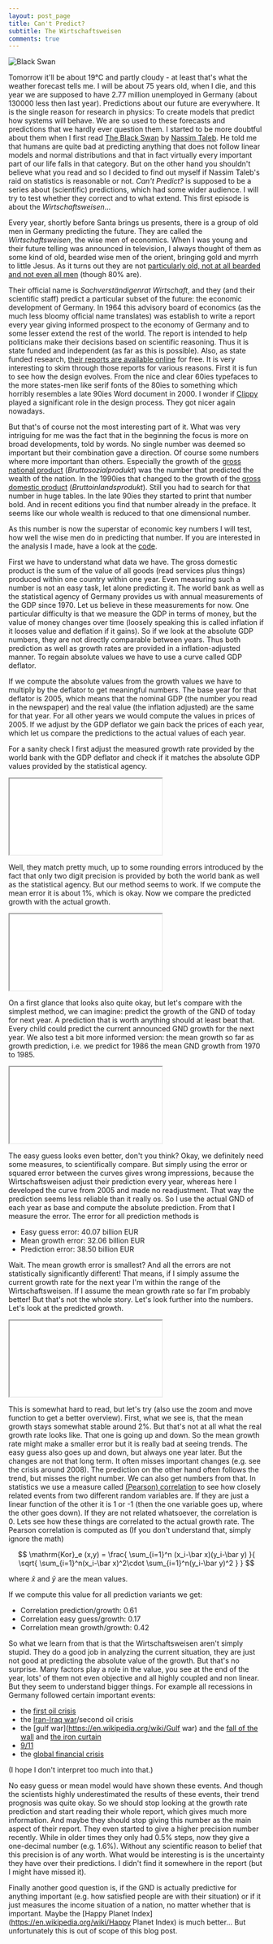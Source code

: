 ```yaml
---
layout: post_page
title: Can't Predict? 
subtitle: The Wirtschaftsweisen
comments: true
---
```


![Black Swan](/img/black_swan.jpeg)

Tomorrow it'll be about 19°C and partly cloudy - at least that's what the
weather forecast tells me. I will be about 75 years old, when I die, and this
year we are supposed to have 2.77 million unemployed in Germany (about 130000
less then last year). Predictions about our future are everywhere. It is the
single reason for research in physics: To create models that predict how systems
will behave. We are so used to these forecasts and predictions that we hardly
ever question them. I started to be more doubtful about them when I first read
[The Black Swan](http://www.amazon.de/Black-Swan-Impact-Improbable-Incerto/dp/081297381X/ref=sr_1_1?ie=UTF8&qid=1434443002&sr=8-1&keywords=the+black+swan+nassim+taleb) by [Nassim
Taleb](http://en.wikipedia.org/wiki/Nassim_Taleb). He told me that humans are
quite bad at predicting anything that does not follow linear models and
normal distributions and that in fact virtually every important part of our life
falls in that category. But on the other hand you shouldn't believe what you
read and so I decided to find out myself if Nassim Taleb's raid on statistics is
reasonable or not. _Can't Predict?_ is supposed to be a series about
(scientific) predictions, which had some wider audience. I will try to test
whether they correct and to what extend. This first episode is about the
_Wirtschaftsweisen_...

Every year, shortly before Santa brings us presents, there is a group of old
men in Germany predicting the future. They are called the _Wirtschaftsweisen_,
the wise men of economics. When I was young and their future telling was
announced in television, I always thought of them as some kind of old, bearded
wise men of the orient, bringing gold and myrrh to little Jesus. As it turns out
they are not [particularly old, not at all bearded and not even all
men](http://www.sachverstaendigenrat-wirtschaft.de/ratsmitglieder.html) (though
80% are).  

Their official name is _Sachverständigenrat Wirtschaft_, and they (and their
scientific staff) predict a particular subset of the future: the economic
development of Germany. In 1964 this advisory board of economics (as the much
less bloomy official name translates) was establish to write a report every year
giving informed prospect to the economy of Germany and to some lesser extend
the rest of the world. The report is intended to help politicians make their
decisions based on scientific reasoning. Thus it is state funded and independent
(as far as this is possible).  Also, as state funded research, [their reports
are available
online](http://www.sachverstaendigenrat-wirtschaft.de/fruehere_jahresgutachten.html)
for free. It is very interesting to skim through those reports for various
reasons. First it is fun to see how the design evolves. From the nice and clear
60ies typefaces to the more states-men like serif fonts of the 80ies to
something which horribly resembles a late 90ies Word document in 2000. I wonder
if [Clippy](https://en.wikipedia.org/wiki/Office_Assistant) played a significant
role in the design process. They got nicer again nowadays.

But that's of course not the most interesting part of it. What was very
intriguing for me was the fact that in the beginning the focus is more on broad
developments, told by words. No single number was deemed so important but their
combination gave a direction. Of course some numbers where more important than
others. Especially the growth of the [gross national
product](https://en.wikipedia.org/wiki/Gross_national_product)
(_Bruttosozialprodukt_) was the number that predicted the wealth of the nation.
In the 1990ies that changed to the growth of the [gross domestic
product](https://en.wikipedia.org/wiki/Gross_domestic_product)
(_Bruttoinlandsprodukt_). Still you had to search for that number in huge
tables. In the late 90ies they started to print that number bold. And in recent
editions you find that number already in the preface. It seems like our whole
wealth is reduced to that one dimensional number.

As this number is now the superstar of economic key numbers I will test, how
well the wise men do in predicting that number. If you are interested in the
analysis I made, have a look at the [code](https://github.com/hildensia/hildensia.github.io/blob/master/data/cant_predict/Can't%20Predict%3F%20The%20Wirtschaftsweise.ipynb).

First we have to understand what data we have. The gross domestic product is the
sum of the value of all goods (read services plus things) produced within one
country within one year. Even measuring such a number is not an easy task, let
alone predicting it. The world bank as well as the statistical agency of Germany
provides us with annual measurements of the GDP since 1970. Let us believe in
these measurements for now. One particular difficulty is that we measure the
GDP in terms of money, but the value of money changes over time (loosely
speaking this is called inflation if it looses value and deflation if it gains).
So if we look at the absolute GDP numbers, they are not directly comparable
between years.  Thus both prediction as well as growth rates are provided in a
inflation-adjusted manner. To regain absolute values we have to use a curve
called GDP deflator.

If we compute the absolute values from the growth values we have to multiply by
the deflator to get meaningful numbers. The base year for that deflator is 2005,
which means that the nominal GDP (the number you read in the newspaper) and the
real value (the inflation adjusted) are the same for that year. For all other
years we would compute the values in prices of 2005. If we adjust by the GDP
deflator we gain back the prices of each year, which let us compare the
predictions to the actual values of each year.

For a sanity check I first adjust the measured growth rate provided by the world
bank with the GDP deflator and check if it matches the absolute GDP values
provided by the statistical agency.

 <iframe src="/data/cant_predict/sanity.html" scrolling="no" onload='javascript:resizeIframe(this);'></iframe>

Well, they match pretty much, up to some rounding errors introduced by the fact
that only two digit precision is provided by both the world bank as well as the
statistical agency. But our method seems to work. If we compute the mean error
it is about 1%, which is okay. Now we compare the predicted
growth with the actual growth.

 <iframe src="/data/cant_predict/prediction.html" scrolling="no" onload='javascript:resizeIframe(this);'></iframe>

On a first glance that looks also quite okay, but let's compare with the
simplest method, we can imagine: predict the growth of the GND of today for next
year. A prediction that is worth anything should at least beat that. Every child
could predict the current announced GND growth for the next year. We also test 
a bit more informed version: the mean growth so far as growth prediction, i.e.
we predict for 1986 the mean GND growth from 1970 to 1985.

 <iframe src="/data/cant_predict/all_abs.html" scrolling="no" onload='javascript:resizeIframe(this);'></iframe>

The easy guess looks even better, don't you think? Okay, we definitely need some
measures, to scientifically compare. But simply using the error or squared error
between the curves gives wrong impressions, because the Wirtschaftsweisen adjust
their prediction every year, whereas here I developed the curve from 2005 and
made no readjustment. That way the prediction seems less reliable than it really
os. So I use the actual GND of each year as base and compute
the absolute prediction. From that I measure the error. The error for all
prediction methods is

 * Easy guess error:  40.07 billion EUR
 * Mean growth error: 32.06 billion EUR
 * Prediction error:  38.50 billion EUR

Wait. The mean growth error is smallest? And all the errors are not
statistically significantly different! That means, if I simply assume the
current growth rate for the next year I'm within the range of the
Wirtschaftsweisen. If I assume the mean growth rate so far I'm probably better!
But that's not the whole story. Let's look further into the numbers. Let's look
at the predicted growth.

 <iframe src="/data/cant_predict/growth.html" scrolling="no" onload='javascript:resizeIframe(this);'></iframe>


This is somewhat hard to read, but let's try (also use the zoom and move
function to get a better overview). First, what we see is, that the mean growth
stays somewhat stable around 2%. But that's not at all what the real growth rate
looks like. That one is going up and down. So the mean growth rate might make a
smaller error but it is really bad at seeing trends.  The easy guess also goes
up and down, but always one year later. But the changes are not that long term.
It often misses important changes (e.g. see the crisis around 2008). The
prediction on the other hand often follows the trend, but misses the right
number. We can also get numbers from that. In statistics we use a measure called
[(Pearson)
correlation](https://en.wikipedia.org/wiki/Pearson_product-moment_correlation_coefficient)
to see how closely related events from two different random variables are. If
they are just a linear function of the other it is 1 or -1 (then the one
variable goes up, where the other goes down).  If they are not related
whatsoever, the correlation is 0. Lets see how these things are correlated to
the actual growth rate. The Pearson correlation is computed as (If you don't
understand that, simply ignore the math)


$$ \mathrm{Kor}_e (x,y) = \frac{ \sum_{i=1}^n (x_i-\bar x)(y_i-\bar y) }{ \sqrt{ \sum_{i=1}^n(x_i-\bar x)^2\cdot \sum_{i=1}^n(y_i-\bar y)^2 } } $$

where $\bar x$ and $\bar y$ are the mean values.

If we compute this value for all prediction variants we get:

* Correlation prediction/growth:  0.61
* Correlation easy guess/growth:  0.17
* Correlation mean growth/growth: 0.42

So what we learn from that is that the Wirtschaftsweisen aren't simply stupid.
They do a good job in analyzing the current situation, they are just not good at
predicting the absolute value of the growth. But that's no surprise. Many factors
play a role in the value, you see at the end of the year, lots' of them not even
objective and all highly coupled and non linear. But they seem to understand bigger
things. For example all recessions in Germany followed certain important events:

 * the [first oil crisis](https://en.wikipedia.org/wiki/1973_oil_crisis)
 * the [Iran-Iraq war](https://en.wikipedia.org/wiki/Iran%E2%80%93Iraq_War)/second oil crisis
 * the [gulf war](https://en.wikipedia.org/wiki/Gulf war) and the [fall of the wall](https://en.wikipedia.org/wiki/Die_Wende) and [the iron curtain](https://en.wikipedia.org/wiki/Revolutions_of_1989)
 * [9/11](https://en.wikipedia.org/wiki/September_11_attacks)
 * the [global financial crisis](https://en.wikipedia.org/wiki/Financial_crisis_of_2007%E2%80%9308)

(I hope I don't interpret too much into that.)

No easy guess or mean model would have shown these events. And though the
scientists highly underestimated the results of these events, their trend
prognosis was quite okay. So we should stop looking at the growth rate
prediction and start reading their whole report, which gives much more
information. And maybe they should stop giving this number as the main aspect of
their report. They even started to give a higher precision number recently.
While in older times they only had 0.5% steps, now they give a one-decimal
number (e.g. 1.6%). Without any scientific reason to belief that this precision
is of any worth. What would be interesting is is the uncertainty they have over
their predictions. I didn't find it somewhere in the report (but I might have
missed it).

Finally another good question is, if the GND is actually predictive for anything
important (e.g. how satisfied people are with their situation) or if it just
measures the income situation of a nation, no matter whether that is important.
Maybe the [Happy Planet Index](https://en.wikipedia.org/wiki/Happy Planet Index)
is much better...
But unfortunately this is out of scope of this blog post.

